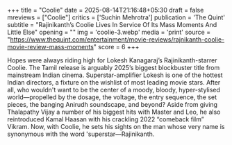 +++
title = "Coolie"
date = 2025-08-14T21:16:48+05:30
draft = false
mreviews = ["Coolie"]
critics = ['Suchin Mehrotra']
publication = 'The Quint'
subtitle = "Rajinikanth’s Coolie Lives In Service Of Its Mass Moments And Little Else"
opening = ""
img = 'coolie-3.webp'
media = 'print'
source = "https://www.thequint.com/entertainment/movie-reviews/rajnikanth-coolie-movie-review-mass-moments"
score = 6
+++

Hopes were always riding high for Lokesh Kanagaraj’s Rajinikanth-starrer Coolie. The Tamil release is arguably 2025’s biggest blockbuster title from mainstream Indian cinema. Superstar-amplifier Lokesh is one of the hottest Indian directors, a fixture on the wishlist of most leading movie stars. After all, who wouldn't want to be the center of a moody, bloody, hyper-stylised world—propelled by the dosage, the voltage, the entry sequence, the set pieces, the banging Anirudh soundscape, and beyond? Aside from giving Thalapathy Vijay a number of his biggest hits with Master and Leo, he also reintroduced Kamal Haasan with his crackling 2022 “comeback film” Vikram. Now, with Coolie, he sets his sights on the man whose very name is synonymous with the word 'superstar—Rajinikanth.
